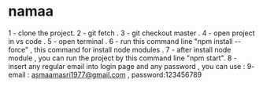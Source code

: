 # namaa
1 - clone the project.
2 - git fetch .
3 - git checkout master .
4 -  open project in vs code .
5 -  open terminal .
6 - run this command line "npm install --force" , this command for install node modules .
7 - after install node module , you can run the project by this command line "npm start".
8 - insert any regular email into login page and any password , you can use :
9- email : asmaamasri1977@gmail.com , password:123456789 
